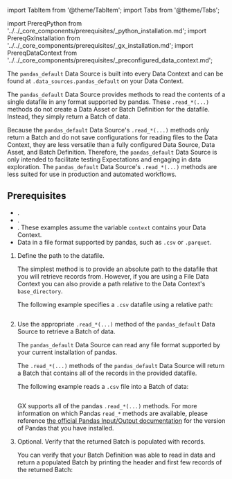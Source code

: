 import TabItem from '@theme/TabItem';
import Tabs from '@theme/Tabs';

import PrereqPython from '../../_core_components/prerequisites/_python_installation.md';
import PrereqGxInstallation from '../../_core_components/prerequisites/_gx_installation.md';
import PrereqDataContext from '../../_core_components/prerequisites/_preconfigured_data_context.md';

The `pandas_default` Data Source is built into every Data Context and can be found at `.data_sources.pandas_default` on your Data Context.

The `pandas_default` Data Source provides methods to read the contents of a single datafile in any format supported by pandas.  These `.read_*(...)` methods do not create a Data Asset or Batch Definition for the datafile.  Instead, they simply return a Batch of data.

Because the `pandas_default` Data Source's `.read_*(...)` methods only return a Batch and do not save configurations for reading files to the Data Context, they are less versatile than a fully configured Data Source, Data Asset, and Batch Definition. Therefore, the `pandas_default` Data Source is only intended to facilitate testing Expectations and engaging in data exploration.  The `pandas_default` Data Source's `.read_*(...)` methods are less suited for use in production and automated workflows.

## Prerequisites

- <PrereqPython/>.
- <PrereqGxInstallation/>.
- <PrereqDataContext/>.  These examples assume the variable `context` contains your Data Context.
- Data in a file format supported by pandas, such as `.csv` or `.parquet`.

<Tabs>

<TabItem value="procedure" label="Procedure">

1. Define the path to the datafile.

   The simplest method is to provide an absolute path to the datafile that you will retrieve records from.  However, if you are using a File Data Context you can also provide a path relative to the Data Context's `base_directory`.

   The following example specifies a `.csv` datafile using a relative path:

   ```python title="Python" name="docs/docusaurus/docs/core/define_expectations/_examples/retrieve_a_batch_of_test_data_pandas_default.py - provide the path to a data file"
   ```

2. Use the appropriate `.read_*(...)` method of the `pandas_default` Data Source to retrieve a Batch of data.

   The `pandas_default` Data Source can read any file format supported by your current installation of pandas.

   The `.read_*(...)` methods of the `pandas_default` Data Source will return a Batch that contains all of the records in the provided datafile.

   The following example reads a `.csv` file into a Batch of data:

   ```python title="Python" name="docs/docusaurus/docs/core/define_expectations/_examples/retrieve_a_batch_of_test_data_pandas_default.py - read data into Batch with pandas_default Data Source"
   ```

   GX supports all of the pandas `.read_*(...)` methods.  For more information on which Pandas `read_*` methods are available, please reference [the official Pandas Input/Output documentation](https://pandas.pydata.org/docs/reference/io.html) for the version of Pandas that you have installed.

3. Optional. Verify that the returned Batch is populated with records.

   You can verify that your Batch Definition was able to read in data and return a populated Batch by printing the header and first few records of the returned Batch:

   ```python title="Python" name="docs/docusaurus/docs/core/define_expectations/_examples/retrieve_a_batch_of_test_data_pandas_default.py - verify data was read into a Batch"
   ```


</TabItem>

<TabItem value="sample_code" label="Sample code">

```python title="Python" name="docs/docusaurus/docs/core/define_expectations/_examples/retrieve_a_batch_of_test_data_pandas_default.py - full code example"
```

</TabItem>

</Tabs>